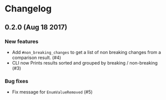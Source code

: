 # Changelog

## 0.2.0 (Aug 18 2017)

### New features

- Add `#non_breaking_changes` to get a list of non breaking changes from a comparison result. (#4)
- CLI now Prints results sorted and grouped by breaking / non-breaking (#3)

### Bug fixes

- Fix message for `EnumValueRemoved` (#5)
